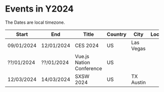 # Events in Y2024
The Dates are local timezone.

| Start | End | Title | Country | City | Location | Price | URL |
| --- | --- | --- | --- | --- | --- | --- | --- |
| 09/01/2024 | 12/01/2024 | CES 2024 | US | Las Vegas | | | https://www.ces.tech/about-ces.aspx |
| ??/01/2024 | ??/01/2024 | Vue.js Nation Conference | US | | | | https://vuejsnation.com/ |
| 12/03/2024 | 14/03/2024 | SXSW 2024 | US | TX Austin | | | https://www.sxsw.com/ |